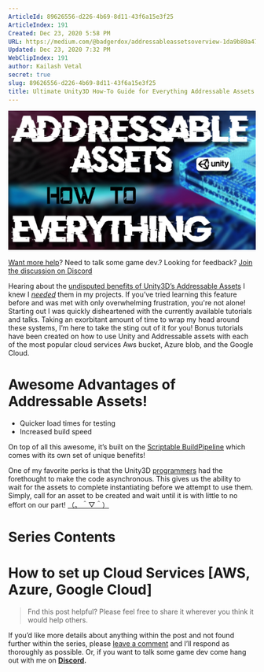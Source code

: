 ```yaml
---
ArticleId: 89626556-d226-4b69-8d11-43f6a15e3f25
ArticleIndex: 191
Created: Dec 23, 2020 5:58 PM
URL: https://medium.com/@badgerdox/addressableassetsoverview-1da9b80a47dc
Updated: Dec 23, 2020 7:32 PM
WebClipIndex: 191
author: Kailash Vetal
secret: true
slug: 89626556-d226-4b69-8d11-43f6a15e3f25
title: Ultimate Unity3D How-To Guide for Everything Addressable Assets | by Badger Dox | Medium
---
```

![1*g6lNcUrbedB9PjOWa2tycA.png](191%206b6d1818ec9548949629f4c80b38e6f4/1g6lNcUrbedB9PjOWa2tycA.png)

[Want more help](https://media.giphy.com/media/FqAwoNjVneJxK/giphy.gif)? Need to talk some game dev.? Looking for feedback? [Join the discussion on Discord](https://discord.gg/FJePj7E)

Hearing about the [undisputed benefits of Unity3D’s Addressable Assets](https://www.youtube.com/watch?v=iauWgEXjkEY) I knew I *[needed](https://media.giphy.com/media/tN1lvnT4M6nte/giphy.gif)* them in my projects. If you’ve tried learning this feature before and was met with only overwhelming frustration, you're not alone! Starting out I was quickly disheartened with the currently available tutorials and talks. Taking an exorbitant amount of time to wrap my head around these systems, I’m here to take the sting out of it for you! Bonus tutorials have been created on how to use Unity and Addressable assets with each of the most popular cloud services Aws bucket, Azure blob, and the Google Cloud.

# Awesome Advantages of Addressable Assets!

- Quicker load times for testing
- Increased build speed

On top of all this awesome, it’s built on the [Scriptable BuildPipeline](https://docs.unity3d.com/Packages/com.unity.scriptablebuildpipeline@1.5/manual/index.html) which comes with its own set of unique benefits!

One of my favorite perks is that the Unity3D [programmers](https://forum.unity.com/members/unity_bill.1349377/) had the forethought to make the code asynchronous. This gives us the ability to wait for the assets to complete instantiating before we attempt to use them. Simply, call for an asset to be created and wait until it is with little to no effort on our part! [（。＾▽＾）](https://media.giphy.com/media/TJ9MxwF3KibO3bfhxY/giphy.gif)

# Series Contents

# How to set up Cloud Services [AWS, Azure, Google Cloud]

> Fnd this post helpful? Please feel free to share it wherever you think it would help others.

If you’d like more details about anything within the post and not found further within the series, please [leave a comment](https://media.giphy.com/media/11JTxkrmq4bGE0/giphy.gif) and I’ll respond as thoroughly as possible. Or, if you want to talk some game dev come hang out with me on **[Discord](https://discord.gg/FJePj7E).**
